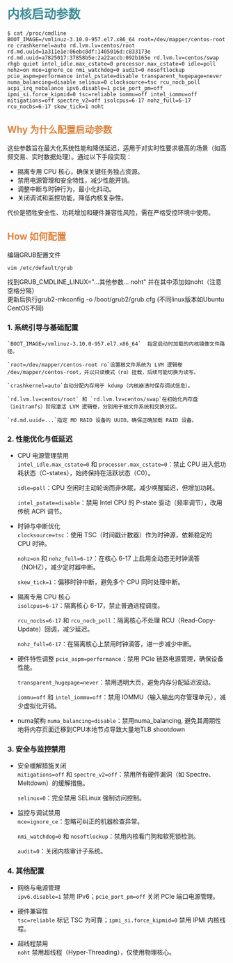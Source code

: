 # <font  color='3d8c95'>内核启动参数</font>
```
$ cat /proc/cmdline
BOOT_IMAGE=/vmlinuz-3.10.0-957.el7.x86_64 root=/dev/mapper/centos-root ro crashkernel=auto rd.lvm.lv=centos/root rd.md.uuid=1a311e1e:06ebc8df:1405016d:c833173e rd.md.uuid=a7825017:37858b5e:2a22accb:092b165e rd.lvm.lv=centos/swap rhgb quiet intel_idle.max_cstate=0 processor.max_cstate=0 idle=poll nohz=on mce=ignore_ce nmi_watchdog=0 audit=0 nosoftlockup pcie_aspm=performance intel_pstate=disable transparent_hugepage=never numa_balancing=disable selinux=0 clocksource=tsc rcu_nocb_poll acpi_irq_nobalance ipv6.disable=1 pcie_port_pm=off ipmi_si.force_kipmid=0 tsc=reliable iommu=off intel_iommu=off mitigations=off spectre_v2=off isolcpus=6-17 nohz_full=6-17 rcu_nocbs=6-17 skew_tick=1 noht
```
## <font  color='dc843f'>Why 为什么配置启动参数</font>
这些参数旨在最大化系统性能和降低延迟，适用于对实时性要求极高的场景（如高频交易、实时数据处理）。通过以下手段实现：
- 隔离专用 CPU 核心，确保关键任务独占资源。
- 禁用电源管理和安全特性，减少性能开销。
- 调整中断与时钟行为，最小化抖动。
- 关闭调试和监控功能，降低内核复杂性。

代价是牺牲安全性、功耗增加和硬件兼容性风险，需在严格受控环境中使用。

## <font  color='dc843f'>How 如何配置</font>
编辑GRUB配置文件
```
vim /etc/default/grub
```
找到GRUB_CMDLINE_LINUX="...其他参数... noht" 并在其中添加如noht（注意空格分隔）  
更新后执行grub2-mkconfig -o /boot/grub2/grub.cfg (不同linux版本如Ubuntu CentOS不同)
### 1. 系统引导与基础配置  
    `BOOT_IMAGE=/vmlinuz-3.10.0-957.el7.x86_64`  指定启动时加载的内核镜像文件路径。  

    `root=/dev/mapper/centos-root ro`设置根文件系统为 LVM 逻辑卷 /dev/mapper/centos-root，并以只读模式（ro）挂载，后续可能切换为读写。

    `crashkernel=auto`自动分配内存用于 kdump（内核崩溃时保存调试信息）。

    `rd.lvm.lv=centos/root` 和 `rd.lvm.lv=centos/swap`在初始化内存盘（initramfs）阶段激活 LVM 逻辑卷，分别用于根文件系统和交换分区。

    `rd.md.uuid=...`指定 MD RAID 设备的 UUID，确保正确加载 RAID 设备。

### 2. 性能优化与低延迟
- CPU 电源管理禁用  
    `intel_idle.max_cstate=0` 和 `processor.max_cstate=0`：禁止 CPU 进入低功耗状态（C-states），始终保持在活跃状态（C0）。

    `idle=poll`：CPU 空闲时主动轮询而非休眠，减少唤醒延迟，但增加功耗。

    `intel_pstate=disable`：禁用 Intel CPU 的 P-state 驱动（频率调节），改用传统 ACPI 调节。

- 时钟与中断优化  
    `clocksource=tsc`：使用 TSC（时间戳计数器）作为时钟源，依赖稳定的 CPU 时钟。

    `nohz=on` 和 `nohz_full=6-17`：在核心 6-17 上启用全动态无时钟滴答（NOHZ），减少定时器中断。

    `skew_tick=1`：偏移时钟中断，避免多个 CPU 同时处理中断。

- 隔离专用 CPU 核心  
    `isolcpus=6-17`：隔离核心 6-17，禁止普通进程调度。

    `rcu_nocbs=6-17` 和 `rcu_nocb_poll`：隔离核心不处理 RCU（Read-Copy-Update）回调，减少延迟。

    `nohz_full=6-17`：在隔离核心上禁用时钟滴答，进一步减少中断。

- 硬件特性调整
    `pcie_aspm=performance`：禁用 PCIe 链路电源管理，确保设备性能。

    `transparent_hugepage=never`：禁用透明大页，避免内存分配延迟波动。

    `iommu=off` 和 `intel_iommu=off`：禁用 IOMMU（输入输出内存管理单元），减少虚拟化开销。

- numa架构
  `numa_balancing=disable`：禁用numa_balancing, 避免其周期性地将内存页面迁移到CPU本地节点导致大量地TLB shootdown

### 3. 安全与监控禁用  
- 安全缓解措施关闭  
    `mitigations=off` 和 `spectre_v2=off`：禁用所有硬件漏洞（如 Spectre、Meltdown）的缓解措施。
    
    `selinux=0`：完全禁用 SELinux 强制访问控制。

- 监控与调试禁用  
    `mce=ignore_ce`：忽略可纠正的机器检查异常。
    
    `nmi_watchdog=0` 和 `nosoftlockup`：禁用内核看门狗和软死锁检测。

    `audit=0`：关闭内核审计子系统。
    
### 4. 其他配置  
- 网络与电源管理  
    `ipv6.disable=1` 禁用 IPv6；`pcie_port_pm=off` 关闭 PCIe 端口电源管理。

- 硬件兼容性  
    `tsc=reliable` 标记 TSC 为可靠；`ipmi_si.force_kipmid=0` 禁用 IPMI 内核线程。

- 超线程禁用  
    `noht` 禁用超线程（Hyper-Threading），仅使用物理核心。

